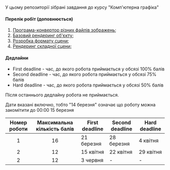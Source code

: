 У цьому репозиторії зібрані завдання до курсу "Комп'ютерна графіка"

#### Перелік робіт (доповнюється)
1. [Програма-конвертор різних файлів зображень](./assignment_1.md);
2. [Базовий рендеринг об'єкту](./assignment_2.md);
3. [Розробка формату сцени](./assignment_3_1.md);
4. [Рендеринг складної сцени](./assignment_3_2.md); 

#### Дедлайни

- First deadline - час, до якого робота приймається у обсязі 100% балів
- Second deadline - час, до якого робота приймається у обсязі 75% балів
- Hard deadline - час, до якого робота приймається у обсязі 50% балів

Після останнього дедлайну робота не приймається.

Дати вказані включно, тобто "14 березня" означає що роботу можна закомітити до 00:00 15 березня

|Номер роботи|Максимальна кількість балів|First deadline|Second deadline|Hard deadline|
|:----------:|:-------------------------:|-------------|-------------|-------------|
|1|16|21 березня|28 березня|4 квітня|
|2|12|15 квітня|22 квітня|29 квітня|
|2|12|3 червня|-|-|
